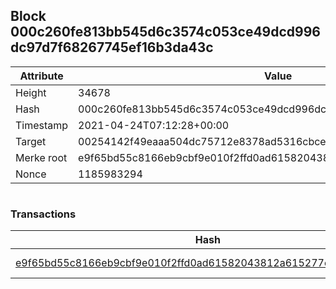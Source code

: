 ## Block 000c260fe813bb545d6c3574c053ce49dcd996dc97d7f68267745ef16b3da43c

Attribute | Value
--- | ---
Height | 34678
Hash | 000c260fe813bb545d6c3574c053ce49dcd996dc97d7f68267745ef16b3da43c
Timestamp | 2021-04-24T07:12:28+00:00
Target | 00254142f49eaaa504dc75712e8378ad5316cbcead634704b3734b6271167cc4
Merke root | e9f65bd55c8166eb9cbf9e010f2ffd0ad61582043812a615277c6bc1ef11f344
Nonce | 1185983294

```

```

### Transactions

Hash | Amount
--- | ---
[e9f65bd55c8166eb9cbf9e010f2ffd0ad61582043812a615277c6bc1ef11f344](e9f65bd55c8166eb9cbf9e010f2ffd0ad61582043812a615277c6bc1ef11f344.md) | 10.00000000 SKEPTI 
